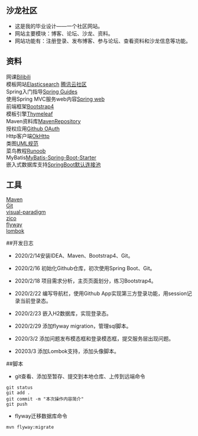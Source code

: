 ## 沙龙社区
+ 这是我的毕业设计——一个社区网站。  
+ 网站主要模块：博客、论坛、沙龙、资料。  
+ 网站功能有：注册登录、发布博客、参与论坛、查看资料和沙龙信息等功能。

## 资料
网课[Bilibili](https://www.bilibili.com/video/av65117012?p=14)  
模板网站[Elasticsearch](https://elasticsearch.cn/explore) [腾讯云社区](https://cloud.tencent.com/developer)  
Spring入门指导[Spring Guides](https://spring.io/guides)  
使用Spring MVC服务web内容[Spring web](https://spring.io/guides/gs/serving-web-content/)  
前端框架[Bootstrap4](http://code.z01.com/)  
模板引擎[Thymeleaf](https://www.thymeleaf.org/)  
Maven资料库[MavenRepository](https://mvnrepository.com/)  
授权应用[Github OAuth](https://developer.github.com/apps/building-oauth-apps/)  
Http客户端[OkHttp](https://square.github.io/okhttp/)  
类图[UML规范](https://mp.weixin.qq.com/s/KR2HCcCoIc-gSDLZ69azYw)  
菜鸟教程[Runoob](https://www.runoob.com/)  
MyBatis[MyBatis-Spring-Boot-Starter](https://mybatis.org/spring-boot-starter/mybatis-spring-boot-autoconfigure/index.html)  
嵌入式数据库支持[SpringBoot默认连接池](https://docs.spring.io/spring-boot/docs/2.2.4.RELEASE/reference/htmlsingle/#boot-features-embedded-database-support)


## 工具
[Maven](https://maven.apache.org/download.cgi)  
[Git](https://git-scm.com/)  
[visual-paradigm](https://www.visual-paradigm.com/cn/)  
[zico](http://ico.z01.com/)  
[flyway](https://flywaydb.org/getstarted/firststeps/maven)  
[lombok](https://www.projectlombok.org/)

##开发日志
+ 2020/2/14安装IDEA、Maven、Bootstrap4、Git。

+ 2020/2/16 初始化Github仓库，初次使用Spring Boot、Git。

+ 2020/2/18 项目需求分析，主页页面划分，练习Bootstrap4。

+ 2020/2/22 编写导航栏，使用Github App实现第三方登录功能，用session记录当前登录态。

+ 2020/2/23 嵌入H2数据库，实现登录态。

+ 2020/2/29 添加flyway migration，管理sql脚本。  

+ 2020/3/2 添加问题发布模态框和登录模态框，提交服务层出现问题。

+ 20203/3 添加Lombok支持，添加头像脚本。

##脚本
+ git查看、添加至暂存、提交到本地仓库、上传到远端命令
```shell script
git status
git add .
git commit -m "本次操作内容简介"
git push
```
+ flyway迁移数据库命令
```shell script
mvn flyway:migrate  
```


